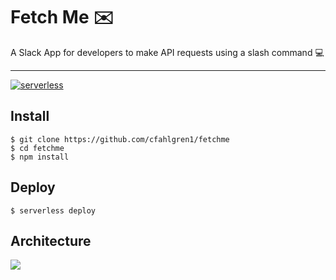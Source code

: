 # Fetch Me ✉️

A Slack App for developers to make API requests using a slash command 💻

---

[![serverless](http://public.serverless.com/badges/v3.svg)](http://www.serverless.com)

## Install

    $ git clone https://github.com/cfahlgren1/fetchme
    $ cd fetchme
    $ npm install

## Deploy
    $ serverless deploy

## Architecture
![](https://i.ibb.co/c889nfF/lambda-architecture.png)

